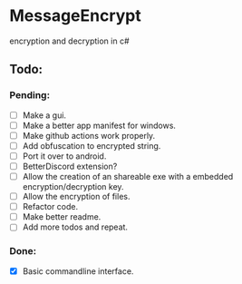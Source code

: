 # MessageEncrypt
encryption and decryption in c#

## Todo:
### Pending:

- [ ] Make a gui.
- [ ] Make a better app manifest for windows.
- [ ] Make github actions work properly.
- [ ] Add obfuscation to encrypted string.
- [ ] Port it over to android.
- [ ] BetterDiscord extension?
- [ ] Allow the creation of an shareable exe with a embedded encryption/decryption key.
- [ ] Allow the encryption of files.
- [ ] Refactor code.
- [ ] Make better readme.
- [ ] Add more todos and repeat.
### Done:

- [x] Basic commandline interface.
